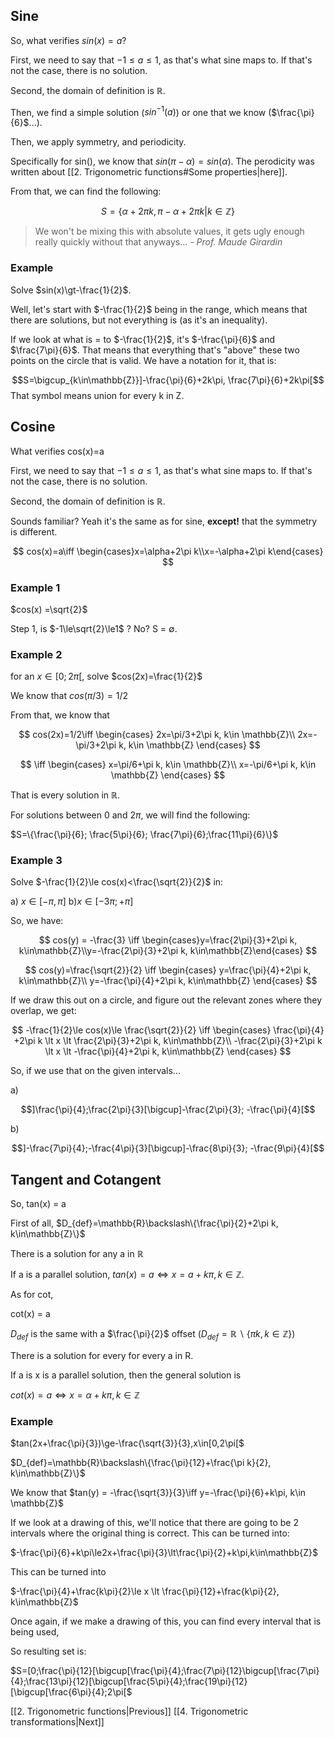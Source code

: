 
## Sine

So, what verifies $sin(x) = a$?

First, we need to say that $-1\le a\le 1$, as that's what sine maps to. If that's not the case, there is no solution.

Second, the domain of definition is $\mathbb{R}$.

Then, we find a simple solution ($sin^{-1}(a)$) or one that we know ($\frac{\pi}{6}$...).

Then, we apply symmetry, and periodicity.

Specifically for sin(), we know that $sin(\pi-\alpha)=sin(\alpha)$. The perodicity was written about [[2. Trigonometric functions#Some properties|here]].

From that, we can find the following:

$$
S=\{\alpha+2\pi k, \pi-\alpha+2\pi k|k\in\mathbb{Z}\}
$$

> We won't be mixing this with absolute values, it gets ugly enough really quickly without that anyways...
> *- Prof. Maude Girardin*

### Example

Solve $sin(x)\gt-\frac{1}{2}$.

Well, let's start with $-\frac{1}{2}$ being in the range, which means that there are solutions, but not everything is (as it's an inequality).

If we look at what is = to $-\frac{1}{2}$, it's $-\frac{\pi}{6}$ and $\frac{7\pi}{6}$. That means that everything that's "above" these two points on the circle that is valid. We have a notation for it, that is:

$$S=\bigcup_{k\in\mathbb{Z}}]-\frac{\pi}{6}+2k\pi, \frac{7\pi}{6}+2k\pi[$$
That symbol means union for every k in Z.

## Cosine

What verifies cos(x)=a

First, we need to say that $-1\le a\le 1$, as that's what sine maps to. If that's not the case, there is no solution.

Second, the domain of definition is $\mathbb{R}$.

Sounds familiar? Yeah it's the same as for sine, **except!** that the symmetry is different.

$$
cos(x)=a\iff \begin{cases}x=\alpha+2\pi k\\x=-\alpha+2\pi k\end{cases}
$$



### Example 1

$cos(x) =\sqrt{2}$

Step 1, is $-1\le\sqrt{2}\le1$ ? No? S = $\emptyset$.

### Example 2

for an  $x\in [0; 2\pi[$, solve $cos(2x)=\frac{1}{2}$

We know that $cos(\pi/3)=1/2$

From that, we know that

$$
cos(2x)=1/2\iff
\begin{cases}
2x=\pi/3+2\pi k, k\in \mathbb{Z}\\
2x=-\pi/3+2\pi k, k\in \mathbb{Z}
\end{cases}
$$

$$
\iff
\begin{cases}
x=\pi/6+\pi k, k\in \mathbb{Z}\\
x=-\pi/6+\pi k, k\in \mathbb{Z}
\end{cases}
$$

That is every solution in $\mathbb{R}$.

For solutions between 0 and 2$\pi$, we will find the following:

$S=\{\frac{\pi}{6}; \frac{5\pi}{6}; \frac{7\pi}{6};\frac{11\pi}{6}\}$

### Example 3

Solve $-\frac{1}{2}\le cos(x)<\frac{\sqrt{2}}{2}$ in:

a) $x \in [-\pi, \pi]$
b)$x\in [-3\pi; +\pi]$

So, we have:

$$
cos(y) = -\frac{3} \iff \begin{cases}y=\frac{2\pi}{3}+2\pi k, k\in\mathbb{Z}\\y=-\frac{2\pi}{3}+2\pi k, k\in\mathbb{Z}\end{cases}
$$

$$
cos(y)=\frac{\sqrt{2}}{2}
\iff
\begin{cases}
y=\frac{\pi}{4}+2\pi k, k\in\mathbb{Z}\\
y=-\frac{\pi}{4}+2\pi k, k\in\mathbb{Z}
\end{cases}
$$

If we draw this out on a circle, and figure out the relevant zones where they overlap, we get:

$$
-\frac{1}{2}\le cos(x)\le \frac{\sqrt{2}}{2} \iff 
\begin{cases}
\frac{\pi}{4} +2\pi k \lt x \lt \frac{2\pi}{3}+2\pi k, k\in\mathbb{Z}\\
-\frac{2\pi}{3}+2\pi k \lt x \lt -\frac{\pi}{4}+2\pi k, k\in\mathbb{Z}
\end{cases}
$$

So, if we use that on the given intervals...

a)

$$]\frac{\pi}{4};\frac{2\pi}{3}[\bigcup]-\frac{2\pi}{3}; -\frac{\pi}{4}[$$

b)

$$]-\frac{7\pi}{4};-\frac{4\pi}{3}[\bigcup]-\frac{8\pi}{3}; -\frac{9\pi}{4}[$$



## Tangent and Cotangent

So, tan(x) = a

First of all, $D_{def}=\mathbb{R}\backslash\{\frac{\pi}{2}+2\pi k, k\in\mathbb{Z}\}$

There is a solution for any a in $\mathbb{R}$

If a is a parallel solution, $tan(x)=a\iff x=a+k\pi, k \in \mathbb{Z}$. 

As for cot,

cot(x) = a

$D_{def}$ is the same with a $\frac{\pi}{2}$ offset ($D_{def}=\mathbb{R}\backslash\{\pi k, k\in\mathbb{Z}\}$)

There is a solution for every for every a in R. 

If a is x is a parallel solution, then the general solution is 

$cot(x)=a\iff x=\alpha+k\pi, k\in\mathbb{Z}$



### Example

$tan(2x+\frac{\pi}{3})\ge-\frac{\sqrt{3}}{3},x\in[0,2\pi[$


$D_{def}=\mathbb{R}\backslash\{\frac{\pi}{12}+\frac{\pi k}{2}, k\in\mathbb{Z}\}$


We know that $tan(y) = -\frac{\sqrt{3}}{3}\iff y=-\frac{\pi}{6}+k\pi, k\in \mathbb{Z}$

If we look at a drawing of this, we'll notice that there are going to be 2 intervals where the original thing is correct. This can be turned into:

$-\frac{\pi}{6}+k\pi\le2x+\frac{\pi}{3}\lt\frac{\pi}{2}+k\pi,k\in\mathbb{Z}$

This can be turned into 

$-\frac{\pi}{4}+\frac{k\pi}{2}\le x \lt \frac{\pi}{12}+\frac{k\pi}{2}, k\in\mathbb{Z}$

Once again, if we make a drawing of this, you can find every interval that is being used,

So resulting set is:

$S=[0;\frac{\pi}{12}[\bigcup[\frac{\pi}{4};\frac{7\pi}{12}\bigcup[\frac{7\pi}{4};\frac{13\pi}{12}[\bigcup[\frac{5\pi}{4};\frac{19\pi}{12}[\bigcup[\frac{6\pi}{4};2\pi[$

[[2. Trigonometric functions|Previous]]
[[4. Trigonometric transformations|Next]]
